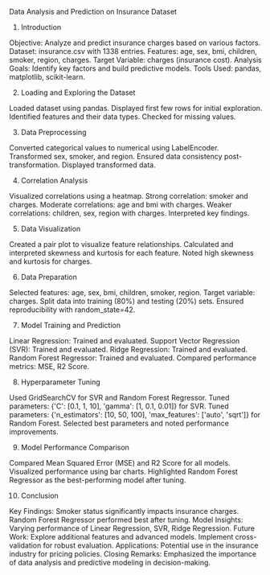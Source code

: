 Data Analysis and Prediction on Insurance Dataset

1. Introduction

Objective: Analyze and predict insurance charges based on various factors.
Dataset: insurance.csv with 1338 entries.
Features: age, sex, bmi, children, smoker, region, charges.
Target Variable: charges (insurance cost).
Analysis Goals: Identify key factors and build predictive models.
Tools Used: pandas, matplotlib, scikit-learn.

2. Loading and Exploring the Dataset

Loaded dataset using pandas.
Displayed first few rows for initial exploration.
Identified features and their data types.
Checked for missing values.

3. Data Preprocessing

Converted categorical values to numerical using LabelEncoder.
Transformed sex, smoker, and region.
Ensured data consistency post-transformation.
Displayed transformed data.

4. Correlation Analysis

Visualized correlations using a heatmap.
Strong correlation: smoker and charges.
Moderate correlations: age and bmi with charges.
Weaker correlations: children, sex, region with charges.
Interpreted key findings.

5. Data Visualization

Created a pair plot to visualize feature relationships.
Calculated and interpreted skewness and kurtosis for each feature.
Noted high skewness and kurtosis for charges.

6. Data Preparation

Selected features: age, sex, bmi, children, smoker, region.
Target variable: charges.
Split data into training (80%) and testing (20%) sets.
Ensured reproducibility with random_state=42.

7. Model Training and Prediction

Linear Regression: Trained and evaluated.
Support Vector Regression (SVR): Trained and evaluated.
Ridge Regression: Trained and evaluated.
Random Forest Regressor: Trained and evaluated.
Compared performance metrics: MSE, R2 Score.

8. Hyperparameter Tuning

Used GridSearchCV for SVR and Random Forest Regressor.
Tuned parameters: {'C': [0.1, 1, 10], 'gamma': [1, 0.1, 0.01]} for SVR.
Tuned parameters: {'n_estimators': [10, 50, 100], 'max_features': ['auto', 'sqrt']} for Random Forest.
Selected best parameters and noted performance improvements.

9. Model Performance Comparison

Compared Mean Squared Error (MSE) and R2 Score for all models.
Visualized performance using bar charts.
Highlighted Random Forest Regressor as the best-performing model after tuning.

10. Conclusion

Key Findings: Smoker status significantly impacts insurance charges. Random Forest Regressor performed best after tuning.
Model Insights: Varying performance of Linear Regression, SVR, Ridge Regression.
Future Work: Explore additional features and advanced models. Implement cross-validation for robust evaluation.
Applications: Potential use in the insurance industry for pricing policies.
Closing Remarks: Emphasized the importance of data analysis and predictive modeling in decision-making.
